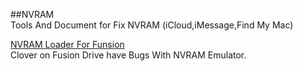##NVRAM   
Tools And Document for Fix NVRAM (iCloud,iMessage,Find My Mac)   

[NVRAM Loader For Funsion](/FusionLoadNvram.command)   
Clover on Fusion Drive have Bugs With NVRAM Emulator.   

